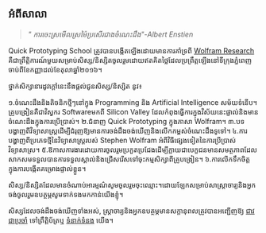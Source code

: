 ## អំពីសាលា

> _"​ ការចេះស្រមេីលស្រម៉ៃប្រសេីរជាងចំណេះដឹង​"-​Albert Enstien_

Quick Prototyping School ត្រូវបានបង្កេីតឡេីងដោយមានការគាំទ្រពី [Wolfram Research](http://wolfram.com/) គឺជាព្រឹត្តិការណ៍មួយសម្រាប់​សិស្ស/និស្សិត​ចូលរួមដោយឥតគិតថ្លៃដែលប្រព្រឹត្តឡេីងនៅទីក្រុងភ្នំពេញចាប់ពីខែកញ្ញាដល់ខែតុលាឆ្នាំ​ ២០១៦​។

ថ្នាក់សិក្សានារដូវក្តៅនេះនឹងផ្តល់ជូន​សិស្ស/និស្សិត​ នូវ៖

១.​ចំណេះដឹងនិងតិចនិកថ្មីៗនៅក្នុង Programming និង​ Artificial Intelligence សម័យទំនេីប។​គ្រូបង្រៀនគឺជាវិស្វករ Software​មកពី​ Silicon Valley ដែលកំពុងធ្វេីការក្នុងវិស័យនេះផ្ទាល់​និងមានចំណេះដឹងក្នុងការប្រេីប្រាស់។
២.​ជំនាញ Quick Prototyping ក្នុងភាសា Wolfram។
៣.​បទបង្ហាញពីវិទ្យាសាស្រ្ត​ដេីម្បីជំរុញឱ្យមានការចង់ដឹងចង់ឃេីញ​និងលេីកកម្ពស់ចំណេះដឹងទូទៅ។
៤.​ការបង្ហាញពីប្រភេទថ្មីនៃវិទ្យាសាស្រ្តរបស់ Stephen Wolfram អំពីវិធីផ្សេងទៀតនៃការប្រីប្រាស់វិទ្យាសាស្រ។
៥.​ឱកាសការងារដោយការចូលរួមប្រកួតប្រជែង​ដេីម្បីក្លាយជាបេក្ខជនមានសមត្ថភាពដែលសាកសមទទួលបានការទទួលស្គាល់និងជ្រេីសរេីសទៅចុះកម្មសិក្សាពីគ្រូបង្រៀន។
៦.​ការលេីកទឹកចិត្តក្នុងការបង្កេីតគម្រោងផ្ទាល់ខ្លួន។

សិស្ស/និស្សិតដែលមានចំណាប់អារម្មណ៌សូម​ចូលរួមចុះឈ្មោះ។​ដោយឡែកសម្រាប់សាស្រ្តាចារ្យ​និងអ្នកចង់ចូលរួមឧបត្ថម្ភ​សូមទាក់ទងមកកាន់យេីងខ្ញំុ។

សិស្សដែលចង់ដឹងចង់ឃើញទាំងអស់, ស្រ្តាចារ្យនិងអ្នកឧបត្ថម្ភមានសក្តានុពលត្រូវបានអញ្ជើញឱ្យ [ជាវជាប្រចាំ](#subscribe) ទៅព្រឹត្តិប័ត្រឬ [ទំនាក់ទំនង](#contact) យើង។